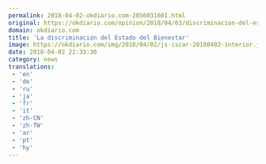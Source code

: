 ```yaml
---
permalink: 2018-04-02-okdiario.com-2056031601.html
original: https://okdiario.com/opinion/2018/04/03/discriminacion-del-estado-del-bienestar-2054139
domain: okdiario.com
title: 'La discriminación del Estado del Bienestar'
image: https://okdiario.com/img/2018/04/02/js-iscar-20180402-interior.jpg
date: 2018-04-02 22:33:30
category: news
translations: 
 - 'en'
 - 'de'
 - 'ru'
 - 'ja'
 - 'fr'
 - 'it'
 - 'zh-CN'
 - 'zh-TW'
 - 'ar'
 - 'pt'
 - 'hy'
---
```


